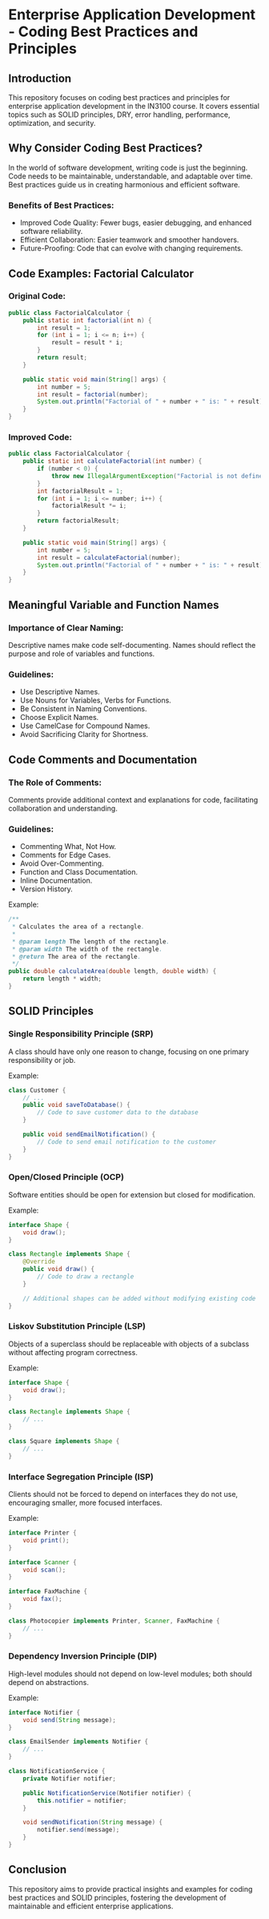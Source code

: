 # Enterprise Application Development - Coding Best Practices and Principles

## Introduction

This repository focuses on coding best practices and principles for enterprise application development in the IN3100 course. It covers essential topics such as SOLID principles, DRY, error handling, performance, optimization, and security.

## Why Consider Coding Best Practices?

In the world of software development, writing code is just the beginning. Code needs to be maintainable, understandable, and adaptable over time. Best practices guide us in creating harmonious and efficient software.

### Benefits of Best Practices:

- Improved Code Quality: Fewer bugs, easier debugging, and enhanced software reliability.
- Efficient Collaboration: Easier teamwork and smoother handovers.
- Future-Proofing: Code that can evolve with changing requirements.

## Code Examples: Factorial Calculator

### Original Code:

```java
public class FactorialCalculator {
    public static int factorial(int n) {
        int result = 1;
        for (int i = 1; i <= n; i++) {
            result = result * i;
        }
        return result;
    }

    public static void main(String[] args) {
        int number = 5;
        int result = factorial(number);
        System.out.println("Factorial of " + number + " is: " + result);
    }
}
```

### Improved Code:

```java
public class FactorialCalculator {
    public static int calculateFactorial(int number) {
        if (number < 0) {
            throw new IllegalArgumentException("Factorial is not defined for negative numbers");
        }
        int factorialResult = 1;
        for (int i = 1; i <= number; i++) {
            factorialResult *= i;
        }
        return factorialResult;
    }

    public static void main(String[] args) {
        int number = 5;
        int result = calculateFactorial(number);
        System.out.println("Factorial of " + number + " is: " + result);
    }
}
```

## Meaningful Variable and Function Names

### Importance of Clear Naming:

Descriptive names make code self-documenting. Names should reflect the purpose and role of variables and functions.

### Guidelines:

- Use Descriptive Names.
- Use Nouns for Variables, Verbs for Functions.
- Be Consistent in Naming Conventions.
- Choose Explicit Names.
- Use CamelCase for Compound Names.
- Avoid Sacrificing Clarity for Shortness.

## Code Comments and Documentation

### The Role of Comments:

Comments provide additional context and explanations for code, facilitating collaboration and understanding.

### Guidelines:

- Commenting What, Not How.
- Comments for Edge Cases.
- Avoid Over-Commenting.
- Function and Class Documentation.
- Inline Documentation.
- Version History.

Example:

```java
/**
 * Calculates the area of a rectangle.
 *
 * @param length The length of the rectangle.
 * @param width The width of the rectangle.
 * @return The area of the rectangle.
 */
public double calculateArea(double length, double width) {
    return length * width;
}
```

## SOLID Principles

### Single Responsibility Principle (SRP)

A class should have only one reason to change, focusing on one primary responsibility or job.

Example:

```java
class Customer {
    // ...
    public void saveToDatabase() {
        // Code to save customer data to the database
    }

    public void sendEmailNotification() {
        // Code to send email notification to the customer
    }
}
```

### Open/Closed Principle (OCP)

Software entities should be open for extension but closed for modification.

Example:

```java
interface Shape {
    void draw();
}

class Rectangle implements Shape {
    @Override
    public void draw() {
        // Code to draw a rectangle
    }

    // Additional shapes can be added without modifying existing code
}
```

### Liskov Substitution Principle (LSP)

Objects of a superclass should be replaceable with objects of a subclass without affecting program correctness.

Example:

```java
interface Shape {
    void draw();
}

class Rectangle implements Shape {
    // ...
}

class Square implements Shape {
    // ...
}
```

### Interface Segregation Principle (ISP)

Clients should not be forced to depend on interfaces they do not use, encouraging smaller, more focused interfaces.

Example:

```java
interface Printer {
    void print();
}

interface Scanner {
    void scan();
}

interface FaxMachine {
    void fax();
}

class Photocopier implements Printer, Scanner, FaxMachine {
    // ...
}
```

### Dependency Inversion Principle (DIP)

High-level modules should not depend on low-level modules; both should depend on abstractions.

Example:

```java
interface Notifier {
    void send(String message);
}

class EmailSender implements Notifier {
    // ...
}

class NotificationService {
    private Notifier notifier;

    public NotificationService(Notifier notifier) {
        this.notifier = notifier;
    }

    void sendNotification(String message) {
        notifier.send(message);
    }
}
```

## Conclusion

This repository aims to provide practical insights and examples for coding best practices and SOLID principles, fostering the development of maintainable and efficient enterprise applications.
